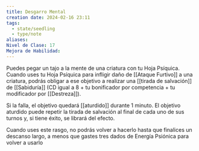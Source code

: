```yaml
---
title: Desgarro Mental
creation date: 2024-02-16 23:11
tags:
  - state/seedling
  - type/note
aliases: 
Nivel de Clase: 17
Mejora de Habilidad:
---
```

Puedes pegar un tajo a la mente de una criatura con tu Hoja Psíquica. Cuando uses tu Hoja Psíquica para infligir daño de [[Ataque Furtivo]] a una criatura, podrás obligar a ese objetivo a realizar una [[tirada de salvación]] de [[Sabiduría]] (CD igual a 8 + tu bonificador por competencia + tu modificador por [[Destreza]]).

Si la falla, el objetivo quedará [[aturdido]] durante 1 minuto. El objetivo aturdido puede repetir la tirada
de salvación al final de cada uno de sus turnos y, si tiene éxito, se librará del efecto.

Cuando uses este rasgo, no podrás volver a hacerlo hasta que finalices un descanso largo, a menos que gastes tres dados de Energía Psiónica para volver a usarlo



